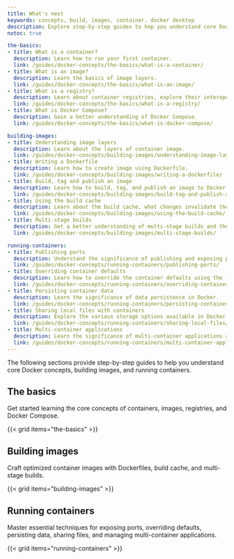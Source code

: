 ```yaml
---
title: What's next 
keywords: concepts, build, images, container, docker desktop
description: Explore step-by-step guides to hep you understand core Docker concepts, building images, and running containers.
notoc: true

the-basics:
- title: What is a container?
  description: Learn how to run your first container.
  link: /guides/docker-concepts/the-basics/what-is-a-container/
- title: What is an image?
  description: Learn the basics of image layers. 
  link: /guides/docker-concepts/the-basics/what-is-an-image/
- title: What is a registry?
  description: Learn about container registries, explore their interoperability, and interact with registries. 
  link: /guides/docker-concepts/the-basics/what-is-a-registry/
- title: What is Docker Compose?
  description: Gain a better understanding of Docker Compose.
  link: /guides/docker-concepts/the-basics/what-is-docker-compose/

building-images:
- title: Understanding image layers 
  description: Learn about the layers of container image.
  link: /guides/docker-concepts/building-images/understanding-image-layers/
- title: Writing a Dockerfile
  description: Learn how to create image using Dockerfile.
  link: /guides/docker-concepts/building-images/writing-a-dockerfile/
- title: Build, tag and publish an image
  description: Learn how to build, tag, and publish an image to Docker Hub or any other registry.
  link: /guides/docker-concepts/building-images/build-tag-and-publish-an-image/
- title: Using the build cache
  description: Learn about the build cache, what changes invalidate the cache, and how to effectively use the build cache.
  link: /guides/docker-concepts/building-images/using-the-build-cache/
- title: Multi-stage builds
  description: Get a better understanding of multi-stage builds and their benefits.
  link: /guides/docker-concepts/building-images/multi-stage-builds/

running-containers:
- title: Publishing ports
  description: Understand the significance of publishing and exposing ports in Docker.
  link: /guides/docker-concepts/running-containers/publishing-ports/
- title: Overriding container defaults
  description: Learn how to override the container defaults using the `docker run` command.
  link: /guides/docker-concepts/running-containers/overriding-container-defaults/
- title: Persisting container data
  description: Learn the significance of data persistence in Docker.
  link: /guides/docker-concepts/running-containers/persisting-container-data/
- title: Sharing local files with containers
  description: Explore the various storage options available in Docker and their common usage.
  link: /guides/docker-concepts/running-containers/sharing-local-files/
- title: Multi-container applications
  description: Learn the significance of multi-container applications and how they're different from single-container applications.
  link: /guides/docker-concepts/running-containers/multi-container-applications/
---
```


The following sections provide step-by-step guides to help you understand core Docker concepts, building images, and running containers.

## The basics

Get started learning the core concepts of containers, images, registries, and Docker Compose.

{{< grid items="the-basics" >}}

## Building images

Craft optimized container images with Dockerfiles, build cache, and multi-stage builds.

{{< grid items="building-images" >}}

## Running containers

Master essential techniques for exposing ports, overriding defaults, persisting data, sharing files, and managing multi-container applications.

{{< grid items="running-containers" >}}

